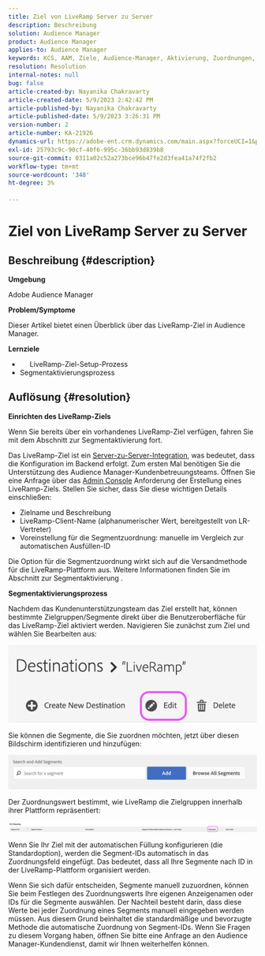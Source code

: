 ```yaml
---
title: Ziel von LiveRamp Server zu Server
description: Beschreibung
solution: Audience Manager
product: Audience Manager
applies-to: Audience Manager
keywords: KCS, AAM, Ziele, Audience-Manager, Aktivierung, Zuordnungen, S2S, Server-zu-Server
resolution: Resolution
internal-notes: null
bug: false
article-created-by: Nayanika Chakravarty
article-created-date: 5/9/2023 2:42:42 PM
article-published-by: Nayanika Chakravarty
article-published-date: 5/9/2023 3:26:31 PM
version-number: 2
article-number: KA-21926
dynamics-url: https://adobe-ent.crm.dynamics.com/main.aspx?forceUCI=1&pagetype=entityrecord&etn=knowledgearticle&id=7fbcbbbc-77ee-ed11-8849-6045bd006079
exl-id: 25793c9c-90cf-40f6-995c-36bb93d839b8
source-git-commit: 0311a02c52a273bce96b47fe2d3fea41a74f2fb2
workflow-type: tm+mt
source-wordcount: '348'
ht-degree: 3%

---
```


# Ziel von LiveRamp Server zu Server

## Beschreibung {#description}


<b>Umgebung</b>

Adobe Audience Manager

<b>Problem/Symptome</b>

Dieser Artikel bietet einen Überblick über das LiveRamp-Ziel in Audience Manager.

<b>Lernziele</b>

- &#x200B; &#x200B; &#x200B; &#x200B; &#x200B; LiveRamp-Ziel-Setup-Prozess
- Segmentaktivierungsprozess



## Auflösung {#resolution}


<b>Einrichten des LiveRamp-Ziels</b>

Wenn Sie bereits über ein vorhandenes LiveRamp-Ziel verfügen, fahren Sie mit dem Abschnitt zur Segmentaktivierung fort. 

Das LiveRamp-Ziel ist ein [Server-zu-Server-Integration](https://experienceleague.adobe.com/docs/audience-manager/user-guide/features/destinations/device-based/device-based-destinations-list.html?lang=de), was bedeutet, dass die Konfiguration im Backend erfolgt. Zum ersten Mal benötigen Sie die Unterstützung des Audience Manager-Kundenbetreuungsteams. Öffnen Sie eine Anfrage über das [Admin Console](https://adminconsole.adobe.com/) Anforderung der Erstellung eines LiveRamp-Ziels. Stellen Sie sicher, dass Sie diese wichtigen Details einschließen:

- Zielname und Beschreibung
- LiveRamp-Client-Name (alphanumerischer Wert, bereitgestellt von LR-Vertreter)
- Voreinstellung für die Segmentzuordnung: manuelle im Vergleich zur automatischen Ausfüllen-ID


Die Option für die Segmentzuordnung wirkt sich auf die Versandmethode für die LiveRamp-Plattform aus. Weitere Informationen finden Sie im Abschnitt zur Segmentaktivierung .



<b>Segmentaktivierungsprozess</b>

Nachdem das Kundenunterstützungsteam das Ziel erstellt hat, können bestimmte Zielgruppen/Segmente direkt über die Benutzeroberfläche für das LiveRamp-Ziel aktiviert werden. Navigieren Sie zunächst zum Ziel und wählen Sie Bearbeiten aus:

![](assets/bd9e9cba-89e3-ed11-a7c7-6045bd0065b6.png)



Sie können die Segmente, die Sie zuordnen möchten, jetzt über diesen Bildschirm identifizieren und hinzufügen:

![](assets/d96041d3-89e3-ed11-a7c7-6045bd0065b6.png)

Der Zuordnungswert bestimmt, wie LiveRamp die Zielgruppen innerhalb ihrer Plattform repräsentiert: 

![](assets/75158bf1-89e3-ed11-a7c7-6045bd0065b6.png)

Wenn Sie Ihr Ziel mit der automatischen Füllung konfigurieren (die Standardoption), werden die Segment-IDs automatisch in das Zuordnungsfeld eingefügt. Das bedeutet, dass all Ihre Segmente nach ID in der LiveRamp-Plattform organisiert werden.

Wenn Sie sich dafür entscheiden, Segmente manuell zuzuordnen, können Sie beim Festlegen des Zuordnungswerts Ihre eigenen Anzeigenamen oder IDs für die Segmente auswählen. Der Nachteil besteht darin, dass diese Werte bei jeder Zuordnung eines Segments manuell eingegeben werden müssen. Aus diesem Grund beinhaltet die standardmäßige und bevorzugte Methode die automatische Zuordnung von Segment-IDs. Wenn Sie Fragen zu diesem Vorgang haben, öffnen Sie bitte eine Anfrage an den Audience Manager-Kundendienst, damit wir Ihnen weiterhelfen können.
